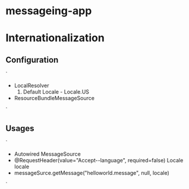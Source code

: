 # messageing-app
# Internationalization

## Configuration
`
 - LocalResolver
    1. Default Locale - Locale.US
 - ResourceBundleMessageSource
  
`
## Usages
`
- Autowired MessageSource
- @RequestHeader(value="Accept--language", required=false) Locale locale
- messageSurce.getMessage("helloworld.message", null, locale)

`

